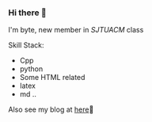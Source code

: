 ### Hi there 👋
 I'm byte, new member in $SJTU ACM$ class
 
 Skill Stack: 
 * Cpp
 * python
 * Some HTML related
 * latex
 * md
 ..
 
 Also see my blog at [here](https://bytetriper.github.io/)👯
<!--
**bytetriper/bytetriper** is a ✨ _special_ ✨ repository because its `README.md` (this file) appears on your GitHub profile.

Here are some ideas to get you started:

- 🔭 I’m currently working on ...
- 🌱 I’m currently learning ...
- 👯 I’m looking to collaborate on ...
- 🤔 I’m looking for help with ...
- 💬 Ask me about ...
- 📫 How to reach me: ...
- 😄 Pronouns: ...
- ⚡ Fun fact: ...
-->
